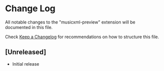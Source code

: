 # Change Log

All notable changes to the "musicxml-preview" extension will be documented in this file.

Check [Keep a Changelog](http://keepachangelog.com/) for recommendations on how to structure this file.

## [Unreleased]

- Initial release